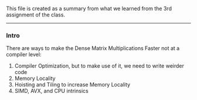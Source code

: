 This file is created as a summary from what we learned from the 3rd assignment of the class. 

---
### **Intro**

There are ways to make the Dense Matrix Multiplications Faster not at a compiler level: 
1. Compiler Optimization, but to make use of it, we need to write weirder code
2. Memory Locality
3. Hoisting and Tiling to increase Memory Locality 
4. SIMD, AVX, and CPU intrinsics



